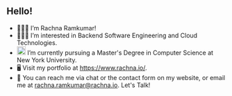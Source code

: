 ## Hello!
- 🙋🏻‍♀️ I’m Rachna Ramkumar!
- 👩🏻‍💻 I’m interested in Backend Software Engineering and Cloud Technologies.
- <img width="20" alt="Screen Shot 2021-05-09 at 12 16 32 AM" src="https://user-images.githubusercontent.com/73000514/117560453-d2cb8d80-b05b-11eb-8238-399b42d839ee.png"> I’m currently pursuing a Master's Degree in Computer Science at New York University.
- 🖥️ Visit my portfolio at https://www.rachna.io/.
- 📨 You can reach me via chat or the contact form on my website, or email me at rachna.ramkumar@rachna.io. Let's Talk!

<!---
rachna-ramkumar/rachna-ramkumar is a ✨ special ✨ repository because its `README.md` (this file) appears on your GitHub profile.
You can click the Preview link to take a look at your changes.
--->
